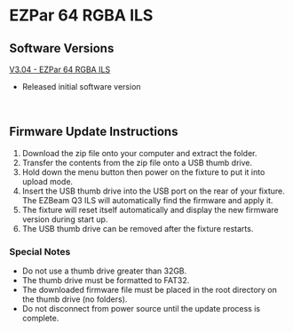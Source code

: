 # EZPar 64 RGBA ILS

## Software Versions

[V3.04 - EZPar 64 RGBA ILS](https://github.com/Chauvet-DJ/EZPAR64RGBAILS/blob/70dba37ae2565e822f1999e10ef40c94f1572e11/Firmware/V3.04.zip)
- Released initial software version

&nbsp;

## Firmware Update Instructions
1. Download the zip file onto your computer and extract the folder.
2. Transfer the contents from the zip file onto a USB thumb drive.
3. Hold down the menu button then power on the fixture to put it into upload mode.
4. Insert the USB thumb drive into the USB port on the rear of your fixture. The EZBeam Q3 ILS will automatically find the firmware and apply it.
5. The fixture will reset itself automatically and display the new firmware version during start up.
6. The USB thumb drive can be removed after the fixture restarts.

### Special Notes
* Do not use a thumb drive greater than 32GB.
* The thumb drive must be formatted to FAT32.
* The downloaded firmware file must be placed in the root directory on the thumb drive (no folders).
* Do not disconnect from power source until the update process is complete.
